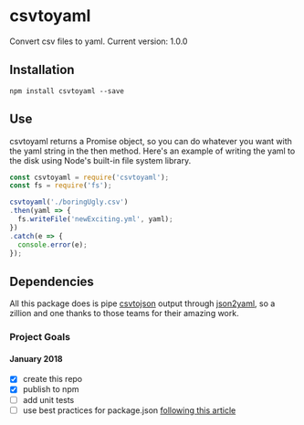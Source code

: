 # csvtoyaml

Convert csv files to yaml.
Current version: 1.0.0

## Installation

```
npm install csvtoyaml --save
```

## Use

csvtoyaml returns a Promise object, so you can do whatever you want with the yaml string in the then method. Here's an example of writing the yaml to the disk using Node's built-in file system library.

```javascript
const csvtoyaml = require('csvtoyaml');
const fs = require('fs');

csvtoyaml('./boringUgly.csv')
.then(yaml => {
  fs.writeFile('newExciting.yml', yaml);
})
.catch(e => {
  console.error(e);
});
```

## Dependencies

All this package does is pipe [csvtojson](https://www.npmjs.com/package/csvtojson) output through [json2yaml](https://www.npmjs.com/package/json2yaml), so a zillion and one thanks to those teams for their amazing work.


### Project Goals

#### January 2018
- [x] create this repo
- [x] publish to npm
- [ ] add unit tests
- [ ] use best practices for package.json [following this article](http://cruft.io/posts/node-command-line-utilities/)
